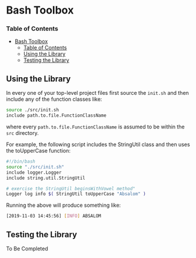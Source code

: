 # Bash Toolbox

### Table of Contents

- [Bash Toolbox](#bash-toolbox)
    - [Table of Contents](#table-of-contents)
  - [Using the Library](#using-the-library)
  - [Testing the Library](#testing-the-library)

## Using the Library

In every one of your top-level project files first source the `init.sh` and then include any of the function classes like:

```bash
source ./src/init.sh
include path.to.file.FunctionClassName
```

where every ``path.to.file.FunctionClassName`` is assumed to be within the ``src`` directory.

For example, the following script includes the StringUtil class and then uses the toUpperCase function:

```bash
#!/bin/bash
source "./src/init.sh"
include logger.Logger
include string.util.StringUtil

# exercise the StringUtil beginsWithVowel method"
Logger log info $( StringUtil toUpperCase "Absalom" )
```

Running the above will produce something like:

```bash
[2019-11-03 14:45:56] [INFO] ABSALOM
```

## Testing the Library

To Be Completed
